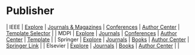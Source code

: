 # Publisher

| IEEE | [Explore](https://ieeexplore.ieee.org/Xplore/home.jsp) | [Journals & Magazines](https://ieeexplore.ieee.org/browse/periodicals/title) | [Conferences](https://ieeexplore.ieee.org/browse/conferences/title) | [Author Center](https://ieeeauthorcenter.ieee.org/) | [Template Selector](https://template-selector.ieee.org/) |
| MDPI | [Explore](https://www.mdpi.com/) | [Journals](https://www.mdpi.com/) | [Conferences](https://www.mdpi.com/conference_organizers) | [Author Center](https://www.mdpi.com/authors) | [Template](https://www.mdpi.com/authors/latex) |
| Springer | [Explore](https://www.springer.com/) | [Journals](https://link.springer.com/journals/a/1) | [Books](https://link.springer.com/books/a/1) | [Author Center](https://www.springer.com/cn/authors-editors/journal-author) | [Springer Link](https://link.springer.com/)   |
| Elsevier | [Explore](https://www.elsevier.com/) | [Journals](https://www.elsevier.com/books-and-journals) | [Books](https://www.elsevier.com/books-and-journals) | [Author Center](https://www.elsevier.com/authors/submit-your-paper) |    |




